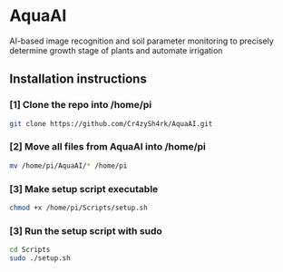 # AquaAI
AI-based image recognition and soil parameter monitoring to precisely determine growth stage of plants and automate irrigation

## Installation instructions

### [1] Clone the repo into /home/pi
``` bash
git clone https://github.com/Cr4zySh4rk/AquaAI.git
```

### [2] Move all files from AquaAI into /home/pi
``` bash
mv /home/pi/AquaAI/* /home/pi
```
### [3] Make setup script executable
``` bash
chmod +x /home/pi/Scripts/setup.sh
```

### [3] Run the setup script with sudo
``` bash
cd Scripts
sudo ./setup.sh
```
